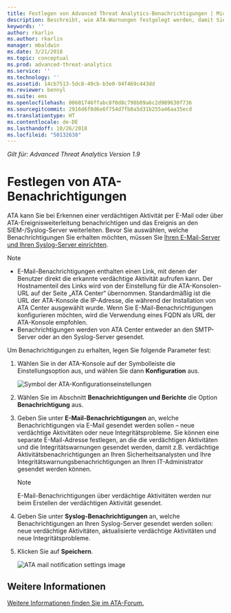 ```yaml
---
title: Festlegen von Advanced Threat Analytics-Benachrichtigungen | Microsoft-Dokumentation
description: Beschreibt, wie ATA-Warnungen festgelegt werden, damit Sie bei verdächtigen Aktivitäten benachrichtigt werden.
keywords: ''
author: rkarlin
ms.author: rkarlin
manager: mbaldwin
ms.date: 3/21/2018
ms.topic: conceptual
ms.prod: advanced-threat-analytics
ms.service: ''
ms.technology: ''
ms.assetid: 14cb7513-5dc8-49cb-b3e0-94f469c443dd
ms.reviewer: bennyl
ms.suite: ems
ms.openlocfilehash: 00601746ffabc8f0d8c798b09a6c2d989630f736
ms.sourcegitcommit: 2916d6f8d6e6f754d7fb8a5d31b255a46aa35ecd
ms.translationtype: HT
ms.contentlocale: de-DE
ms.lasthandoff: 10/26/2018
ms.locfileid: "50132638"
---
```

*Gilt für: Advanced Threat Analytics Version 1.9*



# <a name="set-ata-notifications"></a>Festlegen von ATA-Benachrichtigungen
ATA kann Sie bei Erkennen einer verdächtigen Aktivität per E-Mail oder über ATA-Ereignisweiterleitung benachrichtigen und das Ereignis an den SIEM-/Syslog-Server weiterleiten. Bevor Sie auswählen, welche Benachrichtigungen Sie erhalten möchten, müssen Sie [Ihren E-Mail-Server und Ihren Syslog-Server einrichten](setting-syslog-email-server-settings.md).

> [!NOTE]
> -   E-Mail-Benachrichtigungen enthalten einen Link, mit denen der Benutzer direkt die erkannte verdächtige Aktivität aufrufen kann. Der Hostnamenteil des Links wird von der Einstellung für die ATA-Konsolen-URL auf der Seite „ATA Center“ übernommen. Standardmäßig ist die URL der ATA-Konsole die IP-Adresse, die während der Installation von ATA Center ausgewählt wurde. Wenn Sie E-Mail-Benachrichtigungen konfigurieren möchten, wird die Verwendung eines FQDN als URL der ATA-Konsole empfohlen.
> -   Benachrichtigungen werden von ATA Center entweder an den SMTP-Server oder an den Syslog-Server gesendet.


Um Benachrichtigungen zu erhalten, legen Sie folgende Parameter fest:


1. Wählen Sie in der ATA-Konsole auf der Symbolleiste die Einstellungsoption aus, und wählen Sie dann **Konfiguration** aus.
    
    ![Symbol der ATA-Konfigurationseinstellungen](media/ATA-config-icon.png)
    
1. Wählen Sie im Abschnitt **Benachrichtigungen und Berichte** die Option **Benachrichtigung** aus.
1. Geben Sie unter **E-Mail-Benachrichtigungen** an, welche Benachrichtigungen via E-Mail gesendet werden sollen – neue verdächtige Aktivitäten oder neue Integritätsprobleme. Sie können eine separate E-Mail-Adresse festlegen, an die die verdächtigen Aktivitäten und die Integritätswarnungen gesendet werden, damit z.B. verdächtige Aktivitätsbenachrichtigungen an Ihren Sicherheitsanalysten und Ihre Integritätswarnungsbenachrichtigungen an Ihren IT-Administrator gesendet werden können.
    
    > [!NOTE]
    > E-Mail-Benachrichtigungen über verdächtige Aktivitäten werden nur beim Erstellen der verdächtigen Aktivität gesendet.

1. Geben Sie unter **Syslog-Benachrichtigungen** an, welche Benachrichtigungen an Ihren Syslog-Server gesendet werden sollen: neue verdächtige Aktivitäten, aktualisierte verdächtige Aktivitäten und neue Integritätsprobleme.
1. Klicken Sie auf **Speichern**.
    
    ![ATA mail notification settings image](media/ata-mail-notification-settings.png)




## <a name="see-also"></a>Weitere Informationen
[Weitere Informationen finden Sie im ATA-Forum.](https://social.technet.microsoft.com/Forums/security/home?forum=mata)
